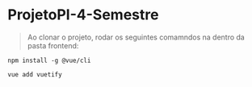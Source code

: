 # ProjetoPI-4-Semestre

> Ao clonar o projeto, rodar os seguintes comamndos na dentro da pasta frontend:

```
npm install -g @vue/cli
```

```
vue add vuetify
```

